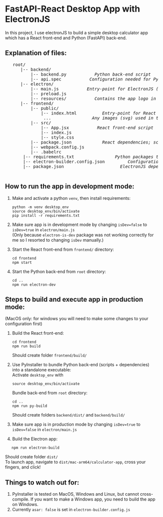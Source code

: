 # FastAPI-React Desktop App with ElectronJS 

In this project, I use electronJS to build a simple desktop calculator app which has a React front-end and Python (FastAPI) back-end. 

## Explanation of files: 

<pre>
   root/ 
      |-- backend/ 
          |-- backend.py           <em>Python back-end script</em>
          |-- api.spec           <em>Configuration needed for PyInstaller</em>
      |-- electron/
          |-- main.js           <em>Entry-point for ElectronJS (makes desktop window) and FastAPI back-end (spawns python process)</em>
          |-- preload.js   
          |-- resources/           <em>Contains the app logo in .icns format for MacOS (change to .ico for Windows) </em>
      |-- frontend/
          |-- public/
              |-- index.html          <em>Entry-point for React front-end in dev mode</em>
               ...                <em>Any images (svg) used in the front-end</em>
          |-- src/
              |-- App.jsx           <em>React front-end script</em>
              |-- index.js
              |-- style.css    
          |-- package.json            <em>React dependencies; scripts: start, build</em>
          |-- webpack.config.js
          |-- .babelrc
       |-- requirements.txt                <em>Python packages to install (preferrably inside a venv in the root directory) </em> 
       |-- electron-builder.config.json         <em>Configuration for electron-builder</em>
       |-- package.json                      <em>ElectronJS dependencies; scripts: py-install, py-build, electron-dev, electron-build </em>
  
</pre>

  


## How to run the app in development mode: 

1. Make and activate a python `venv`, then install requirements: <br/>
   ```
   python -m venv desktop_env
   source desktop_env/bin/activate
   pip install -r requirements.txt
   ```

2. Make sure app is in development mode by changing `isDev=false` to `isDev=true` in `electron/main.js`<br/>
   (Only because `electron-is-dev` package was not working correctly for me so I resorted to changing `isDev` manually.)
   
4. Start the React front-end from `frontend/` directory:<br/>
   ```
   cd frontend
   npm start
   ```
   
5. Start the Python back-end from `root` directory:
   ```
   cd ..
   npm run electron-dev
   ```
   

## Steps to build and execute app in production mode: 
(MacOS only: for windows you will need to make some changes to your configuration first)

1. Build the React front-end:<br/>
   ```
   cd frontend
   npm run build
   ```
   Should create folder `frontend/build/`
   
3. Use PyInstaller to bundle Python back-end (scripts + dependencies) into a standalone executable:<br/>
   Activate `desktop_env` with
   ```
   source desktop_env/bin/activate
   ```
   Bundle back-end from `root` directory:
   ```
   cd ..
   npm run py-build
   ```
   Should create folders `backend/dist/` and `backend/build/`

4. Make sure app is in production mode by changing `isDev=true` to `isDev=false` in `electron/main.js`<br/>


5. Build the Electron app:<br/>
```
   npm run electron-build
```
Should create folder `dist/` <br/>
To launch app, navigate to `dist/mac-arm64/calculator-app`, cross your fingers, and click!

## Things to watch out for: 

1. PyInstaller is tested on MacOS, Windows and Linux, but cannot cross-compile. If you want to make a Windows app, you need to build the app on Windows.
2. Currently `asar: false` is set in `electron-builder.config.js`
